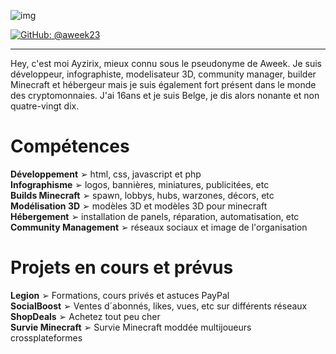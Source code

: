 ![img](https://cdn.discordapp.com/attachments/928644758560194620/929118396107337799/1641589471450.png)

[![GitHub: @aweek23](https://img.shields.io/github/followers/Ayzirix?label=follow&style=social)](https://github.com/aweek23)
- - - 
Hey, c'est moi Ayzirix, mieux connu sous le pseudonyme de Aweek. Je suis développeur, infographiste, modelisateur 3D, community manager, builder Minecraft et hébergeur mais je suis également fort présent dans le monde des cryptomonnaies. J'ai 16ans et je suis Belge, je dis alors nonante et non quatre-vingt dix.
# Compétences
<b>Développement</b> ➢ html, css, javascript et php
<br /><b>Infographisme</b> ➢ logos, bannières, miniatures, publicitées, etc
<br /><b>Builds Minecraft</b> ➢ spawn, lobbys, hubs, warzones, décors, etc
<br /><b>Modélisation 3D</b> ➢ modèles 3D et modèles 3D pour minecraft
<br /><b>Hébergement</b> ➢ installation de panels, réparation, automatisation, etc
<br /><b>Community Management</b> ➢ réseaux sociaux et image de l'organisation

# Projets en cours et prévus
<b>Legion</b> ➢ Formations, cours privés et astuces PayPal
<br /><b>SocialBoost</b> ➢ Ventes d´abonnés, likes, vues, etc sur différents réseaux
<br /><b>ShopDeals</b> ➢ Achetez tout peu cher
<br /><b>Survie Minecraft</b> ➢ Survie Minecraft moddée multijoueurs crossplateformes
